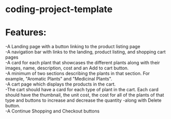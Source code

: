# coding-project-template
# Features:
-A Landing page with a button linking to the product listing page  
-A navigation bar with links to the landing, product listing, and shopping cart pages  
-A card for each plant that showcases the different plants along with their images, name, description, cost and an Add to cart button.  
-A minimum of two sections describing the plants in that section. For example, "Aromatic Plants" and "Medicinal Plants".  
-A cart page which displays the products in the cart.  
-The cart should have a card for each type of plant in the cart. Each card should have the thumbnail, the unit cost, the cost for all of the plants of that type and buttons to increase and decrease the quantity -along with Delete button.  
-A Continue Shopping and Checkout buttons  
